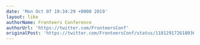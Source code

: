 ```yaml
---
date: 'Mon Oct 07 19:34:29 +0000 2019'
layout: like
authorName: Fronteers Conference
authorUrl: 'https://twitter.com/FronteersConf'
originalPost: 'https://twitter.com/FronteersConf/status/1181291726180360192'
---
```

